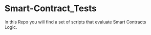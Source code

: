 # Smart-Contract_Tests
In this Repo you will find a set of scripts that evaluate Smart Contracts Logic.
